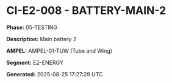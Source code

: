 # CI-E2-008 - BATTERY-MAIN-2

**Phase:** 05-TESTING

**Description:** Main battery 2

**AMPEL:** AMPEL-01-TUW (Tube and Wing)

**Segment:** E2-ENERGY

**Generated:** 2025-08-25 17:27:29 UTC
